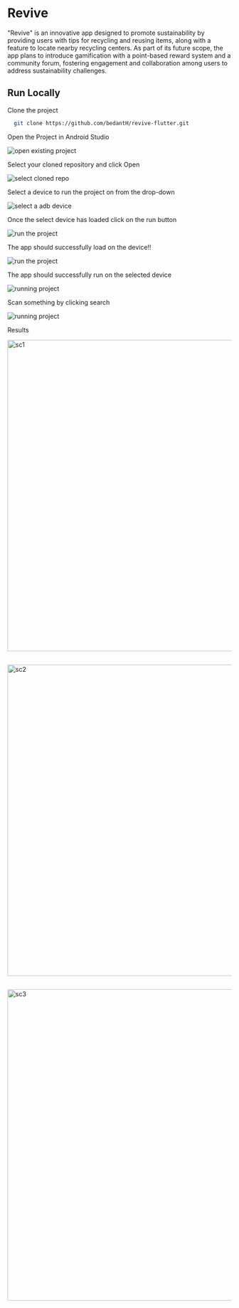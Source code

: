 
# Revive

"Revive" is an innovative app designed to promote sustainability by providing users with tips for recycling and reusing items, along with a feature to locate nearby recycling centers. As part of its future scope, the app plans to introduce gamification with a point-based reward system and a community forum, fostering engagement and collaboration among users to address sustainability challenges.


## Run Locally

Clone the project

```bash
  git clone https://github.com/bedantH/revive-flutter.git
```

Open the Project in Android Studio

![open existing project](https://cdn.discordapp.com/attachments/1091999644923473920/1212790690900082739/Screenshot_2024-02-29_at_9.25.12_PM.png?ex=65f31e59&is=65e0a959&hm=75420a02c3e9addea8c8e46b8af3517ce34c5801cff47a99103b57bd2fe54d78&)


Select your cloned repository and click Open

![select cloned repo](https://cdn.discordapp.com/attachments/1091999644923473920/1212791511045898300/Screenshot_2024-02-29_at_9.28.36_PM.png?ex=65f31f1c&is=65e0aa1c&hm=9c1a6141d2a663ff3f5e297e008cf27d1d603050f2cd5150d635bfa5a20105b2&)


Select a device to run the project on from the drop-down

![select a adb device](https://cdn.discordapp.com/attachments/1091999644923473920/1212792508266844160/Screenshot_2024-02-29_at_9.33.39_PM.png?ex=65f3200a&is=65e0ab0a&hm=e510c07767aaced7998a4aca23625eda394b40134747f1081e9eecd764197184&)


Once the select device has loaded click on the run button

![run the project](https://cdn.discordapp.com/attachments/1091999644923473920/1212793147239702608/Screenshot_2024-02-29_at_9.36.08_PM.png?ex=65f320a2&is=65e0aba2&hm=1f62cd1ea160919a01b2eff366da6e49096bca6c3ce7038b97be8b1654a7c315&)


The app should successfully load on the device!!

![run the project](https://cdn.discordapp.com/attachments/1091999644923473920/1212793147239702608/Screenshot_2024-02-29_at_9.36.08_PM.png?ex=65f320a2&is=65e0aba2&hm=1f62cd1ea160919a01b2eff366da6e49096bca6c3ce7038b97be8b1654a7c315&)


The app should successfully run on the selected device

![running project](https://cdn.discordapp.com/attachments/1091999644923473920/1212796820409815162/Screenshot_2024-02-29_at_9.50.44_PM.png?ex=65f3240e&is=65e0af0e&hm=8e708477a9f9871a484ea79593b23c47f79b20391d876cabadb9dde49ee1e94b&)


Scan something by clicking search

![running project](https://cdn.discordapp.com/attachments/1091999644923473920/1212798134309359696/Screenshot_2024-02-29_at_9.54.53_PM.png?ex=65f32547&is=65e0b047&hm=71ff08d50fde8520ee468db17c7d9998a260f25ed4f800634786f7d68efdef49&)


Results
<div style="display:flex;gap:30px;flex-wrap:wrap;justify-content:space-evenly">
  <img height="700" src="https://cdn.discordapp.com/attachments/1091999644923473920/1212799851385856051/Screenshot_2024-02-29_at_10.01.46_PM.png?ex=65f326e1&is=65e0b1e1&hm=672c08b69ad73438b070f943a4ec881522c0b3528267d05e13ae0b24ea916bf5&" alt="sc1">
  <img height="700" src="https://cdn.discordapp.com/attachments/1091999644923473920/1212799871971758100/Screenshot_2024-02-29_at_10.02.41_PM.png?ex=65f326e6&is=65e0b1e6&hm=3135f018fce6c460e54565e31e314f046927d6865b63d26f76707e61c440fbd8&" alt="sc2">
  <img height="700" src="https://cdn.discordapp.com/attachments/1091999644923473920/1212799893958033448/Screenshot_2024-02-29_at_10.03.15_PM.png?ex=65f326eb&is=65e0b1eb&hm=3b637ebccd32561c8c0c4b2f659aaea3c1577f89315fc897c3449612f1880961&" alt="sc3">
</div>
